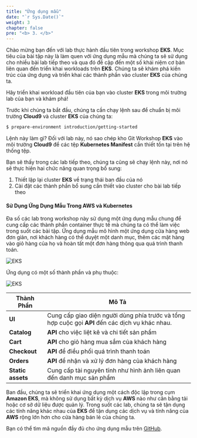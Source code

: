 ```yaml
---
title: "Ứng dụng mẫu"
date: "`r Sys.Date()`"
weight: 3
chapter: false
pre: "<b> 3. </b>"
---
```


Chào mừng bạn đến với lab thực hành đầu tiên trong workshop **EKS**. Mục tiêu của bài tập này là làm quen với ứng dụng mẫu mà chúng ta sẽ sử dụng cho nhiều bài lab tiếp theo và qua đó đề cập đến một số khái niệm cơ bản liên quan đến triển khai workloads trên **EKS**. Chúng ta sẽ khám phá kiến trúc của ứng dụng và triển khai các thành phần vào cluster **EKS** của chúng ta.

Hãy triển khai workload đầu tiên của bạn vào cluster **EKS** trong môi trường lab của bạn và khám phá!

Trước khi chúng ta bắt đầu, chúng ta cần chạy lệnh sau để chuẩn bị môi trường **Cloud9** và cluster **EKS** của chúng ta:

```bash
$ prepare-environment introduction/getting-started
```

Lệnh này làm gì? Đối với lab này, nó sao chép kho Git Workshop **EKS** vào môi trường **Cloud9** để các tệp **Kubernetes Manifest** cần thiết tồn tại trên hệ thống tệp.

Bạn sẽ thấy trong các lab tiếp theo, chúng ta cũng sẽ chạy lệnh này, nơi nó sẽ thực hiện hai chức năng quan trọng bổ sung:

1. Thiết lập lại cluster **EKS** về trạng thái ban đầu của nó
2. Cài đặt các thành phần bổ sung cần thiết vào cluster cho bài lab tiếp theo

#### Sử Dụng Ứng Dụng Mẫu Trong AWS và Kubernetes

Đa số các lab trong workshop này sử dụng một ứng dụng mẫu chung để cung cấp các thành phần container thực tế mà chúng ta có thể làm việc trong suốt các bài tập. Ứng dụng mẫu mô hình một ứng dụng cửa hàng web đơn giản, nơi khách hàng có thể duyệt một danh mục, thêm các mặt hàng vào giỏ hàng của họ và hoàn tất một đơn hàng thông qua quá trình thanh toán.

![EKS](/EKS-Workshop-1/images/part3/00017.png?featherlight=false&width=90pc)

Ứng dụng có một số thành phần và phụ thuộc:

![EKS](/EKS-Workshop-1/images/part3/00018.png?featherlight=false&width=60pc)

| Thành Phần | Mô Tả                                                                 |
|-----------|-----------------------------------------------------------------------------|
| **UI**        | Cung cấp giao diện người dùng phía trước và tổng hợp cuộc gọi **API** đến các dịch vụ khác nhau. |
| **Catalog**   | **API** cho việc liệt kê và chi tiết sản phẩm                                                      |
| **Cart**   | **API** cho giỏ hàng mua sắm của khách hàng |
| **Checkout** | **API** để điều phối quá trình thanh toán                                   |
| **Orders** | **API** để nhận và xử lý đơn hàng của khách hàng                               |
| **Static assets**  | Cung cấp tài nguyên tĩnh như hình ảnh liên quan đến danh mục sản phẩm              |

Ban đầu, chúng ta sẽ triển khai ứng dụng một cách độc lập trong cụm **Amazon EKS**, mà không sử dụng bất kỳ dịch vụ **AWS** nào như cân bằng tải hoặc cơ sở dữ liệu được quản lý. Trong suốt các lab, chúng ta sẽ tận dụng các tính năng khác nhau của **EKS** để tận dụng các dịch vụ và tính năng của **AWS** rộng lớn hơn cho cửa hàng bán lẻ của chúng ta.

Bạn có thể tìm mã nguồn đầy đủ cho ứng dụng mẫu trên [GitHub](https://github.com/aws-containers/retail-store-sample-app).
